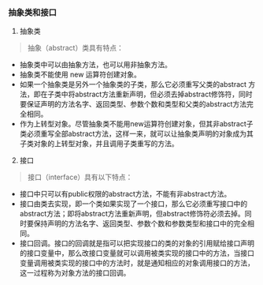### 抽象类和接口
1. 抽象类 

>抽象（abstract）类具有特点：
- 抽象类中可以由抽象方法，也可以用非抽象方法。
- 抽象类不能使用 new 运算符创建对象。
- 如果一个抽象类是另外一个抽象类的子类，那么它必须重写父类的abstract
  方法，即在子类中将abstract方法重新声明，但必须去掉abstract修饰符，同时要保证声明的方法名字、返回类型、参数个数和类型和父类的abstract方法完全相同。
- 作为上转型对象。尽管抽象类不能用new运算符创建对象，但其非abstract子类必须重写全部abstract方法，这样一来，就可以让抽象类声明的对象成为其子类对象的上转型对象，并且调用子类重写的方法。

2. 接口
> 接口（interface）具有以下特点：
- 接口中只可以有public权限的abstract方法，不能有非abstract方法。
- 接口由类去实现，即一个类如果实现了一个接口，那么它必须重写接口中的abstract方法；即将abstract方法重新声明，但abstract修饰符必须去掉。同时要保持声明的方法名字、返回类型、参数个数和参数类型和接口中的完全相同。
- 接口回调。接口的回调就是指可以把实现接口的类的对象的引用赋给接口声明的接口变量中，那么改接口变量就可以调用被类实现的接口中的方法，当接口变量调用被类实现的接口中的方法时，就是通知相应的对象调用接口的方法，这一过程称为对象方法的接口回调。